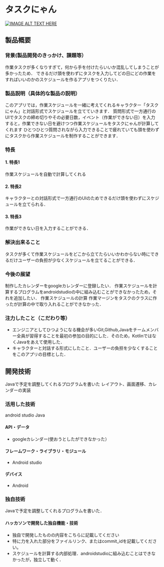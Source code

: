 # タスクにゃん

[![IMAGE ALT TEXT HERE](https://jphacks.com/wp-content/uploads/2024/07/JPHACKS2024_ogp.jpg)](https://www.youtube.com/watch?v=DZXUkEj-CSI)

## 製品概要

### 背景(製品開発のきっかけ、課題等）
作業タスクが多くなりすぎて，何から手を付けたらいいか混乱してしまうことが多かったため．
できるだけ頭を使わずにタスクを入力してどの日にどの作業をすればいいのかのスケジュールを作るアプリをつくりたい．
### 製品説明（具体的な製品の説明）
このアプリでは，作業スケジュールを一緒に考えてくれるキャラクター「タスクにゃん」と対話形式でスケジュールを立てていきます．
質問形式で一方通行のUIでタスクの締め切りやその必要日数，イベント（作業ができない日）を入力すると，作業できない日を避けつつ作業スケジュールをタスクにゃんが計算してくれます
ひとつひとつ質問されながら入力できることで疲れていても頭を使わずにタスクから作業スケジュールを制作することができます．
### 特長
#### 1. 特長1
作業スケジュールを自動で計算してくれる
#### 2. 特長2
キャラクターとの対話形式で一方通行のUIのためできるだけ頭を使わずにスケジュールを立てられる．
#### 3. 特長3
作業ができない日を入力することができる．
### 解決出来ること
タスクが多くて作業スケジュールをどこから立てたらいいかわからない時にできるだけユーザーの負担が少なくスケジュールを立てることができる．
### 今後の展望
制作したカレンダーをgoogleカレンダーに登録したい．
作業スケジュールを計算するプログラムをandroidstudioの中に組み込むことができなかったため，それを追加したい．
作業スケジュールの計算
作業マージンをタスクのクラスに作ったが計算の中で取り入れることができなかった．
### 注力したこと（こだわり等）
* エンジニアとしてひつようになる機会が多いGit,Github,Javaをチームメンバー全員が習得することを最初の参加の目的にした．そのため，KotlinではなくJavaをあえて使用した．
* キャラクターと対話する形式にしたこと．ユーザーの負担を少なくすることをこのアプリの目標とした．
## 開発技術
Javaで予定を調整してくれるプログラムを書いた
レイアウト、画面遷移、カレンダーの実装
### 活用した技術
android studio
Java
#### API・データ
* googleカレンダー(使おうとしたができなかった）
#### フレームワーク・ライブラリ・モジュール
* Android studio
#### デバイス
* Android
### 独自技術
Javaで予定を調整してくれるプログラムを書いた．
#### ハッカソンで開発した独自機能・技術
* 独自で開発したものの内容をこちらに記載してください
* 特に力を入れた部分をファイルリンク、またはcommit_idを記載してください。
* スケジュールを計算する内部処理．androidstudioに組み込むことはできなかったが，独立して動く．
